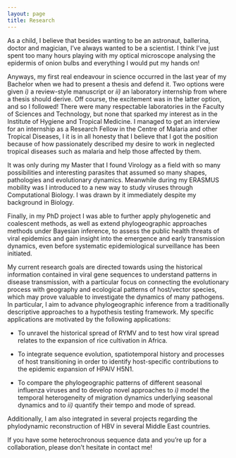 ```yaml
---
layout: page
title: Research
---
```


As a child, I believe that besides wanting to be an astronaut, ballerina, doctor and magician, I’ve always wanted to be a scientist. I think I’ve just spent too many hours playing with my optical microscope analysing the epidermis of onion bulbs and everything I would put my hands on!

Anyways, my first real endeavour in science occurred in the last year of my Bachelor when we had to present a thesis and defend it. Two options were given <i>i)</i> a review-style manuscript or <i>ii)</i> an laboratory internship from where a thesis should derive. Off course, the excitement was in the latter option, and so I followed! There were many respectable laboratories in the Faculty of Sciences and Technology, but none that sparked my interest as in the Institute of Hygiene and Tropical Medicine. I managed to get an interview for an internship as a Research Fellow in the Centre of Malaria and other Tropical Diseases, I it is in all honesty that I believe that I got the position because of how passionately described my desire to work in neglected tropical diseases such as malaria and help those affected by them.

It was only during my Master that I found Virology as a field with so many possibilities and interesting parasites that assumed so many shapes, pathologies and evolutionary dynamics. Meanwhile during my ERASMUS mobility was I introduced to a new way to study viruses through Computational Biology. I was drawn by it immediately despite my background in Biology. 

Finally, in my PhD project I was able to further apply phylogenetic and coalescent methods, as well as extend phylogeographic approaches methods under Bayesian inference, to assess the public health threats of viral epidemics and gain insight into the emergence and early transmission dynamics, even before systematic epidemiological surveillance has been initiated. 

My current research goals are directed towards using the historical information contained in viral gene sequences to understand patterns in disease transmission, with a particular focus on connecting the evolutionary process with geography and ecological patterns of host/vector species, which may prove valuable to investigate the dynamics of many pathogens. 
In particular, I aim to advance phylogeographic inference from a traditionally descriptive approaches to a hypothesis testing framework. My specific applications are motivated by the following applications:

* To unravel the historical spread of RYMV and to test how viral spread relates to the expansion of rice cultivation in Africa.

* To integrate sequence evolution, spatiotemporal history and processes of host transitioning in order to identify host-specific contributions to the epidemic expansion of HPAIV H5N1.

* To compare the phylogeographic patterns of different seasonal influenza viruses and to develop novel approaches to <i>i)</i> model the temporal heterogeneity of migration dynamics underlying seasonal dynamics and to <i>ii)</i> quantify their tempo and mode of spread.

Additionally, I am also integrated in several projects regarding the phylodynamic reconstruction of HBV in several Middle East countries.

If you have some heterochronous sequence data and you’re up for a collaboration, please don’t hesitate in contact me!